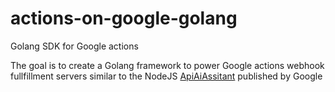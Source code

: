 # actions-on-google-golang

Golang SDK for Google actions 

The goal is to create a Golang framework to power Google actions webhook fullfillment servers similar to the NodeJS [ApiAiAssitant](https://developers.google.com/actions/reference/ApiAiAssistant) published by Google
